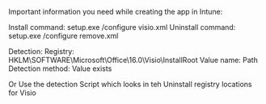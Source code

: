 Important information you need while creating the app in Intune:

Install command: setup.exe /configure visio.xml
Uninstall command: setup.exe /configure remove.xml

Detection:
Registry: HKLM\SOFTWARE\Microsoft\Office\16.0\Visio\InstallRoot
Value name: Path
Detection method: Value exists

Or Use the detection Script which looks in teh Uninstall registry locations for Visio
